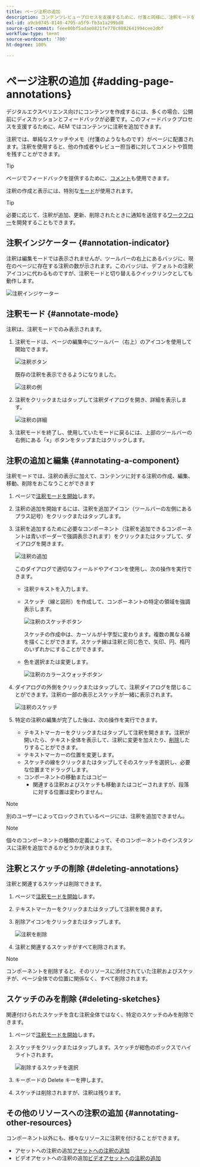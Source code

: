 ```yaml
---
title: ページ注釈の追加
description: コンテンツレビュープロセスを支援するために、付箋と同様に、注釈モードを使用して注釈やスケッチをページに残します
exl-id: a9cb9745-8140-4795-a5f9-fb3a1a299bd8
source-git-commit: feee00bf5adae0821fe770c8882641994cee2dbf
workflow-type: tm+mt
source-wordcount: '700'
ht-degree: 100%

---
```


# ページ注釈の追加 {#adding-page-annotations}

デジタルエクスペリエンス向けにコンテンツを作成するには、多くの場合、公開前にディスカッションとフィードバックが必要です。このフィードバックプロセスを支援するために、AEM ではコンテンツに注釈を追加できます。

注釈では、単純なスケッチやメモ（付箋のようなものです）がページに配置されます。注釈を使用すると、他の作成者やレビュー担当者に対してコメントや質問を残すことができます。

>[!TIP]
>
>ページでフィードバックを提供するために、[コメント](/help/sites-cloud/authoring/getting-started/basic-handling.md#timeline)も使用できます。

注釈の作成と表示には、特別な[モード](/help/sites-cloud/authoring/fundamentals/environment-tools.md#page-modes)が使用されます。

>[!TIP]
>
>必要に応じて、注釈が追加、更新、削除されたときに通知を送信する[ワークフロー](/help/sites-cloud/authoring/workflows/overview.md)を開発することもできます。

## 注釈インジケーター {#annotation-indicator}

注釈は編集モードでは表示されませんが、ツールバーの右上にあるバッジに、現在のページに存在する注釈の数が示されます。このバッジは、デフォルトの注釈アイコンに代わるものですが、注釈モードと切り替えるクイックリンクとしても動作します。

![注釈インジケーター](/help/sites-cloud/authoring/assets/annotation-indicator.png)

## 注釈モード {#annotate-mode}

注釈は、注釈モードでのみ表示されます。

1. 注釈モードは、ページの編集中にツールバー（右上）のアイコンを使用して開始できます。

   ![注釈ボタン](/help/sites-cloud/authoring/assets/annotations.png)

   既存の注釈を表示できるようになりました。

   ![注釈の例](/help/sites-cloud/authoring/assets/annotation-sketches.png)

1. 注釈をクリックまたはタップして注釈ダイアログを開き、詳細を表示します。

   ![注釈の詳細](/help/sites-cloud/authoring/assets/annotation-adding.png)

1. 注釈モードを終了し、使用していたモードに戻るには、上部のツールバーの右側にある「x」ボタンをタップまたはクリックします。

## 注釈の追加と編集 {#annotating-a-component}

注釈モードでは、注釈の表示に加えて、コンテンツに対する注釈の作成、編集、移動、削除をおこなうことができます

1. ページで[注釈モードを開始](#annotate-mode)します。

1. 注釈の追加を開始するには、注釈を追加アイコン（ツールバーの左側にあるプラス記号）をクリックまたはタップします。

1. 注釈を追加するために必要なコンポーネント（注釈を追加できるコンポーネントは青いボーダーで強調表示されます）をクリックまたはタップして、ダイアログを開きます。

   ![注釈の追加](/help/sites-cloud/authoring/assets/annotation-adding.png)

   このダイアログで適切なフィールドやアイコンを使用し、次の操作を実行できます。

   * 注釈テキストを入力します。
   * スケッチ（線と図形）を作成して、コンポーネントの特定の領域を強調表示します。

      ![注釈のスケッチボタン](/help/sites-cloud/authoring/assets/annotation-sketch.png)

      スケッチの作成中は、カーソルが十字型に変わります。複数の異なる線を描くことができます。スケッチ線は注釈と同じ色で、矢印、円、楕円のいずれかにすることができます。

   * 色を選択または変更します。

      ![注釈のカラースウォッチボタン](/help/sites-cloud/authoring/assets/annotation-color-swatch.png)

1. ダイアログの外側をクリックまたはタップして、注釈ダイアログを閉じることができます。注釈の一部の表示とスケッチが一緒に表示されます。

   ![注釈のスケッチ](/help/sites-cloud/authoring/assets/annotation-sketches.png)

1. 特定の注釈の編集が完了した後は、次の操作を実行できます。

   * テキストマーカーをクリックまたはタップして注釈を開きます。注釈が開いたら、テキスト全体を表示して、注釈に変更を加えたり、[削除](#deleting-annotations)したりすることができます。
   * テキストマーカーの位置を変更します。
   * スケッチの線をクリックまたはタップしてそのスケッチを選択し、必要な位置までドラッグします。
   * コンポーネントの移動またはコピー
      * 関連する注釈およびスケッチも移動またはコピーされますが、段落に対する位置は変わりません。


>[!NOTE]
>
>別のユーザーによってロックされているページには、注釈を追加できません。

>[!NOTE]
>
>個々のコンポーネントの種類の定義によって、そのコンポーネントのインスタンスに注釈を追加できるかどうかが決まります。

## 注釈とスケッチの削除 {#deleting-annotations}

注釈と関連するスケッチは削除できます。

1. ページで[注釈モードを開始](#annotate-mode)します。

1. テキストマーカーをクリックまたはタップして注釈を開きます。

1. 削除アイコンをクリックまたはタップします。

   ![注釈を削除](/help/sites-cloud/authoring/assets/annotation-delete.png)

1. 注釈と関連するスケッチがすべて削除されます。

>[!NOTE]
>
>コンポーネントを削除すると、そのリソースに添付されていた注釈およびスケッチが、ページ全体での位置に関係なく、すべて削除されます。

## スケッチのみを削除 {#deleting-sketches}

関連付けられたスケッチを含む注釈全体ではなく、特定のスケッチのみを削除できます。

1. ページで[注釈モードを開始](#annotate-mode)します。

1. スケッチをクリックまたはタップします。スケッチが紺色のボックスでハイライトされます。

   ![削除するスケッチを選択](/help/sites-cloud/authoring/assets/annotation-sketch-delete.png)

1. キーボードの Delete キーを押します。

1. スケッチは削除されますが、注釈は残ります。

## その他のリソースへの注釈の追加 {#annotating-other-resources}

コンポーネント以外にも、様々なリソースに注釈を付けることができます。

* アセットへの注釈の追加[アセットへの注釈の追加](/help/assets/manage-digital-assets.md#annotating)
* ビデオアセットへの注釈の追加[ビデオアセットへの注釈の追加](/help/assets/manage-video-assets.md#annotate-video-assets)
